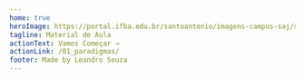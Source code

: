 ```yaml
---
home: true
heroImage: https://portal.ifba.edu.br/santoantonio/imagens-campus-saj/santoantoniodejesus160x240px.jpg
tagline: Material de Aula
actionText: Vamos Começar →
actionLink: /01_paradigmas/
footer: Made by Leandro Souza 
---
```

